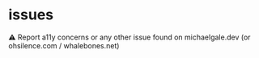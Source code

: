 # issues

⚠️ Report a11y concerns or any other issue found on michaelgale.dev (or ohsilence.com / whalebones.net) 
